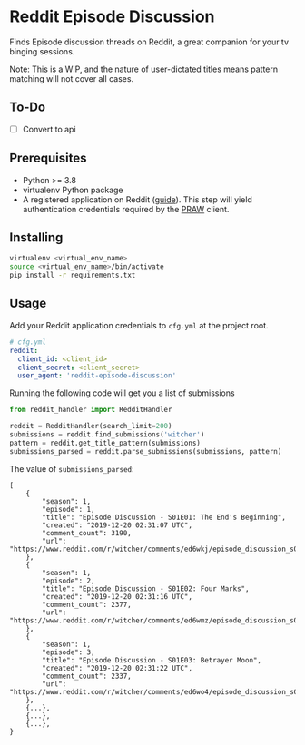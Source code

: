 # Reddit Episode Discussion

Finds Episode discussion threads on Reddit, a great companion for your tv binging sessions.

Note: This is a WIP, and the nature of user-dictated titles means pattern matching will not cover all cases.

## To-Do
- [ ] Convert to api

## Prerequisites
- Python >= 3.8
- virtualenv Python package
- A registered application on Reddit ([guide](https://old.reddit.com/prefs/apps/)). This step will yield authentication credentials required by the [PRAW](https://praw.readthedocs.io/en/stable/index.html) client.

## Installing
```bash
virtualenv <virtual_env_name>
source <virtual_env_name>/bin/activate
pip install -r requirements.txt
```


## Usage
Add your Reddit application credentials to `cfg.yml` at the project root.
```yaml
# cfg.yml
reddit:
  client_id: <client_id>
  client_secret: <client_secret>
  user_agent: 'reddit-episode-discussion'
```

Running the following code will get you a list of submissions
```python
from reddit_handler import RedditHandler

reddit = RedditHandler(search_limit=200)
submissions = reddit.find_submissions('witcher')
pattern = reddit.get_title_pattern(submissions)
submissions_parsed = reddit.parse_submissions(submissions, pattern)
```

The value of `submissions_parsed`:
```
[
    {
        "season": 1,
        "episode": 1,
        "title": "Episode Discussion - S01E01: The End's Beginning",
        "created": "2019-12-20 02:31:07 UTC",
        "comment_count": 3190,
        "url": "https://www.reddit.com/r/witcher/comments/ed6wkj/episode_discussion_s01e01_the_ends_beginning/",
    },
    {
        "season": 1,
        "episode": 2,
        "title": "Episode Discussion - S01E02: Four Marks",
        "created": "2019-12-20 02:31:16 UTC",
        "comment_count": 2377,
        "url": "https://www.reddit.com/r/witcher/comments/ed6wmz/episode_discussion_s01e02_four_marks/",
    },
    {
        "season": 1,
        "episode": 3,
        "title": "Episode Discussion - S01E03: Betrayer Moon",
        "created": "2019-12-20 02:31:22 UTC",
        "comment_count": 2337,
        "url": "https://www.reddit.com/r/witcher/comments/ed6wo4/episode_discussion_s01e03_betrayer_moon/",
    },
    {...},
    {...},
    {...},
}
```
